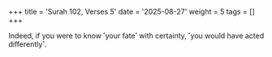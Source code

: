 +++
title = 'Surah 102, Verses 5'
date = '2025-08-27'
weight = 5
tags = []
+++

Indeed, if you were to know ˹your fate˺ with certainty, ˹you would have acted differently˺.